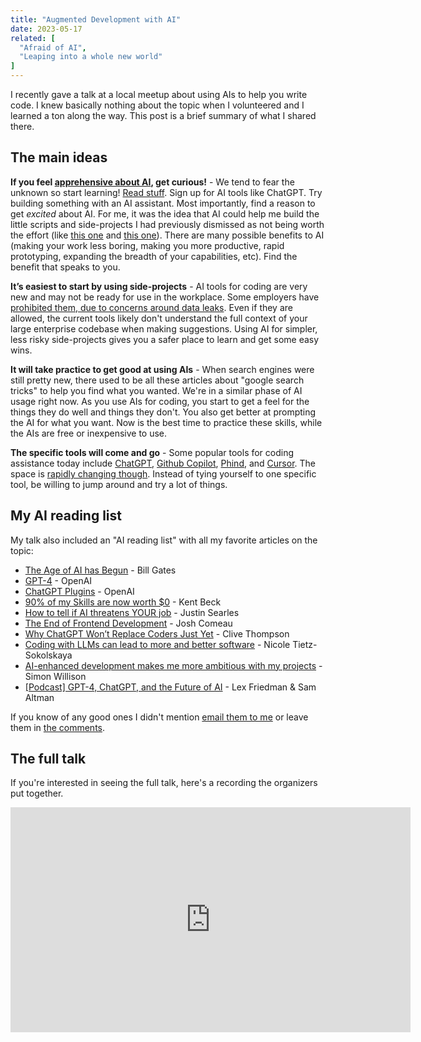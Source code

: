 ```yaml
---
title: "Augmented Development with AI"
date: 2023-05-17
related: [
  "Afraid of AI",
  "Leaping into a whole new world"
]
---
```


I recently gave a talk at a local meetup about using AIs to help you write code. I knew basically nothing about the topic when I volunteered and I learned a ton along the way. This post is a brief summary of what I shared there.

## The main ideas

**If you feel [apprehensive about AI]({{site.url}}/2023/04/07/afraid-of-AI/), get curious!** - We tend to fear the unknown so start learning! [Read stuff](#my-ai-reading-list). Sign up for AI tools like ChatGPT. Try building something with an AI assistant. Most importantly, find a reason to get *excited* about AI. For me, it was the idea that AI could help me build the little scripts and side-projects I had previously dismissed as not being worth the effort (like [this one](https://github.com/bryanbraun/cloudflare-purge-alfred-workflow) and [this one](https://github.com/bryanbraun/googly)). There are many possible benefits to AI (making your work less boring, making you more productive, rapid prototyping, expanding the breadth of your capabilities, etc). Find the benefit that speaks to you.

**It’s easiest to start by using side-projects** - AI tools for coding are very new and may not be ready for use in the workplace. Some employers have [prohibited them, due to concerns around data leaks](https://techcrunch.com/2023/05/02/samsung-bans-use-of-generative-ai-tools-like-chatgpt-after-april-internal-data-leak/). Even if they are allowed, the current tools likely don't understand the full context of your large enterprise codebase when making suggestions. Using AI for simpler, less risky side-projects gives you a safer place to learn and get some easy wins.

**It will take practice to get good at using AIs** - When search engines were still pretty new, there used to be all these articles about "google search tricks" to help you find what you wanted. We're in a similar phase of AI usage right now. As you use AIs for coding, you start to get a feel for the things they do well and things they don't. You also get better at prompting the AI for what you want. Now is the best time to practice these skills, while the AIs are free or inexpensive to use.

**The specific tools will come and go** -  Some popular tools for coding assistance today include [ChatGPT](https://chat.openai.com/), [Github Copilot](https://github.com/features/copilot), [Phind](https://www.phind.com/), and [Cursor](https://www.cursor.so/). The space is [rapidly changing though](https://twitter.com/paulg/status/1658088750910455811). Instead of tying yourself to one specific tool, be willing to jump around and try a lot of things.

## My AI reading list

My talk also included an "AI reading list" with all my favorite articles on the topic:

* [The Age of AI has Begun](https://www.gatesnotes.com/The-Age-of-AI-Has-Begun) - Bill Gates
* [GPT-4](https://openai.com/research/gpt-4) - OpenAI
* [ChatGPT Plugins](https://openai.com/blog/chatgpt-plugins) - OpenAI
* [90% of my Skills are now worth $0](https://tidyfirst.substack.com/p/90-of-my-skills-are-now-worth-0) - Kent Beck
* [How to tell if AI threatens YOUR job](https://blog.testdouble.com/posts/2023-03-14-how-to-tell-if-ai-threatens-your-job/) - Justin Searles
* [The End of Frontend Development](https://www.joshwcomeau.com/blog/the-end-of-frontend-development/) - Josh Comeau
* [Why ChatGPT Won’t Replace Coders Just Yet](https://scribe.rip/why-chatgpt-wont-replace-coders-just-yet-87487a9dda4e) - Clive Thompson
* [Coding with LLMs can lead to more and better software](https://ntietz.com/blog/llms-give-us-higher-quality) - Nicole Tietz-Sokolskaya
* [AI-enhanced development makes me more ambitious with my projects](https://simonwillison.net/2023/Mar/27/ai-enhanced-development/) - Simon Willison
* [[Podcast] GPT-4, ChatGPT, and the Future of AI](https://lexfridman.com/sam-altman/) - Lex Friedman & Sam Altman

If you know of any good ones I didn't mention [email them to me](https://www.bryanbraun.com/contact/) or leave them in [the comments](#comments).

## The full talk

If you're interested in seeing the full talk, here's a recording the organizers put together.

<iframe width="640" height="360" src="https://www.youtube.com/embed/lDyBR4XkC5A" title="YouTube video player" frameborder="0" allow="accelerometer; autoplay; clipboard-write; encrypted-media; gyroscope; picture-in-picture; web-share" allowfullscreen></iframe>

